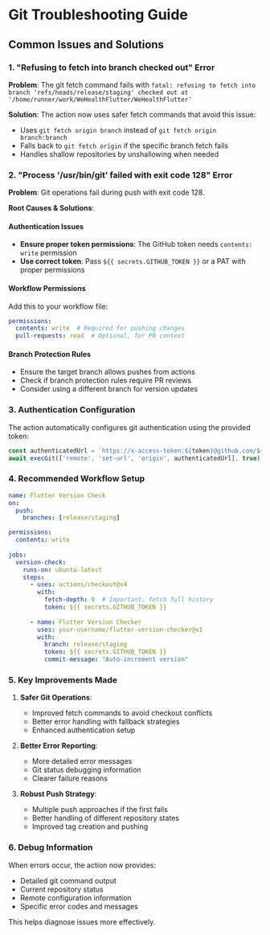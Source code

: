 # Git Troubleshooting Guide

## Common Issues and Solutions

### 1. "Refusing to fetch into branch checked out" Error

**Problem**: The git fetch command fails with `fatal: refusing to fetch into branch 'refs/heads/release/staging' checked out at '/home/runner/work/WeHealthFlutter/WeHealthFlutter'`

**Solution**: The action now uses safer fetch commands that avoid this issue:
- Uses `git fetch origin branch` instead of `git fetch origin branch:branch`
- Falls back to `git fetch origin` if the specific branch fetch fails
- Handles shallow repositories by unshallowing when needed

### 2. "Process '/usr/bin/git' failed with exit code 128" Error

**Problem**: Git operations fail during push with exit code 128.

**Root Causes & Solutions**:

#### Authentication Issues
- **Ensure proper token permissions**: The GitHub token needs `contents: write` permission
- **Use correct token**: Pass `${{ secrets.GITHUB_TOKEN }}` or a PAT with proper permissions

#### Workflow Permissions
Add this to your workflow file:
```yaml
permissions:
  contents: write  # Required for pushing changes
  pull-requests: read  # Optional, for PR context
```

#### Branch Protection Rules
- Ensure the target branch allows pushes from actions
- Check if branch protection rules require PR reviews
- Consider using a different branch for version updates

### 3. Authentication Configuration

The action automatically configures git authentication using the provided token:
```javascript
const authenticatedUrl = `https://x-access-token:${token}@github.com/${owner}/${repo}.git`;
await execGit(['remote', 'set-url', 'origin', authenticatedUrl], true);
```

### 4. Recommended Workflow Setup

```yaml
name: Flutter Version Check
on:
  push:
    branches: [release/staging]

permissions:
  contents: write
  
jobs:
  version-check:
    runs-on: ubuntu-latest
    steps:
      - uses: actions/checkout@v4
        with:
          fetch-depth: 0  # Important: fetch full history
          token: ${{ secrets.GITHUB_TOKEN }}
          
      - name: Flutter Version Checker
        uses: your-username/flutter-version-checker@v1
        with:
          branch: release/staging
          token: ${{ secrets.GITHUB_TOKEN }}
          commit-message: "Auto-increment version"
```

### 5. Key Improvements Made

1. **Safer Git Operations**: 
   - Improved fetch commands to avoid checkout conflicts
   - Better error handling with fallback strategies
   - Enhanced authentication setup

2. **Better Error Reporting**:
   - More detailed error messages
   - Git status debugging information
   - Clearer failure reasons

3. **Robust Push Strategy**:
   - Multiple push approaches if the first fails
   - Better handling of different repository states
   - Improved tag creation and pushing

### 6. Debug Information

When errors occur, the action now provides:
- Detailed git command output
- Current repository status
- Remote configuration information
- Specific error codes and messages

This helps diagnose issues more effectively.
